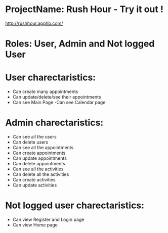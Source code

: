 # ProjectName: Rush Hour - Try it out !
 http://rushhour.apphb.com/

# Roles: User, Admin and Not logged User

# User charectaristics:
- Can create many appointments
- Can update/delete/see their appointments 
- Can see Main Page
-Can see Calendar page



# Admin charectaristics:
- Can see all the users
- Can delete users
- Can see all the appointments
- Can create appointments
- Can update appointments
- Can delete appointments
- Can see all the activities
- Can delete all the activities
- Can create activities
- Can update activities


# Not logged user charectaristics:
- Can view Register and Login page
- Can view Home page
